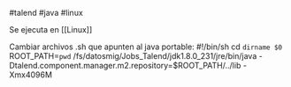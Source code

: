 #talend #java #linux 

Se ejecuta en [[Linux]]

Cambiar archivos .sh que apunten al java portable:
#!/bin/sh
cd `dirname $0`
ROOT_PATH=`pwd`
/fs/datosmig/Jobs_Talend/jdk1.8.0_231/jre/bin/java -Dtalend.component.manager.m2.repository=$ROOT_PATH/../lib -Xmx4096M 